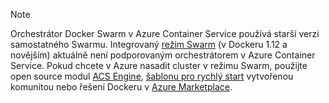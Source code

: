 > [!NOTE]
> Orchestrátor Docker Swarm v Azure Container Service používá starší verzi samostatného Swarmu. Integrovaný [režim Swarm](https://docs.docker.com/engine/swarm/) (v Dockeru 1.12 a novějším) aktuálně není podporovaným orchestrátorem v Azure Container Service. Pokud chcete v Azure nasadit cluster v režimu Swarm, použijte open source modul [ACS Engine](https://github.com/Azure/acs-engine/blob/master/docs/swarmmode.md), [šablonu pro rychlý start](https://azure.microsoft.com/resources/templates/101-acsengine-swarmmode/) vytvořenou komunitou nebo řešení Dockeru v [Azure Marketplace](https://azuremarketplace.microsoft.com).
> 
> 

